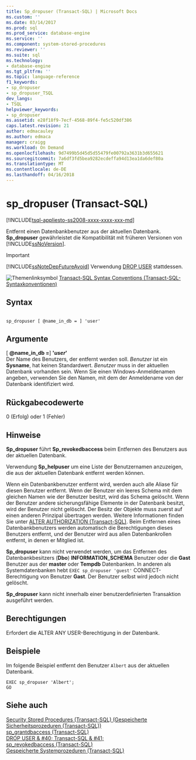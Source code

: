 ```yaml
---
title: Sp_dropuser (Transact-SQL) | Microsoft Docs
ms.custom: ''
ms.date: 03/14/2017
ms.prod: sql
ms.prod_service: database-engine
ms.service: ''
ms.component: system-stored-procedures
ms.reviewer: ''
ms.suite: sql
ms.technology:
- database-engine
ms.tgt_pltfrm: ''
ms.topic: language-reference
f1_keywords:
- sp_dropuser
- sp_dropuser_TSQL
dev_langs:
- TSQL
helpviewer_keywords:
- sp_dropuser
ms.assetid: e28f18f9-7ecf-4568-89f4-fe5c520df386
caps.latest.revision: 21
author: edmacauley
ms.author: edmaca
manager: craigg
ms.workload: On Demand
ms.openlocfilehash: 9d7499b5d45d5d55479fe00792a3631b3d655621
ms.sourcegitcommit: 7a6df3fd5bea9282ecdeffa94d13ea1da6def80a
ms.translationtype: MT
ms.contentlocale: de-DE
ms.lasthandoff: 04/16/2018
---
```

# <a name="spdropuser-transact-sql"></a>sp_dropuser (Transact-SQL)
[!INCLUDE[tsql-appliesto-ss2008-xxxx-xxxx-xxx-md](../../includes/tsql-appliesto-ss2008-xxxx-xxxx-xxx-md.md)]

  Entfernt einen Datenbankbenutzer aus der aktuellen Datenbank. **Sp_dropuser** gewährleistet die Kompatibilität mit früheren Versionen von [!INCLUDE[ssNoVersion](../../includes/ssnoversion-md.md)].  
  
> [!IMPORTANT]  
>  [!INCLUDE[ssNoteDepFutureAvoid](../../includes/ssnotedepfutureavoid-md.md)] Verwendung [DROP USER](../../t-sql/statements/drop-user-transact-sql.md) stattdessen.  
  
 ![Themenlinksymbol](../../database-engine/configure-windows/media/topic-link.gif "Topic link icon") [Transact-SQL Syntax Conventions (Transact-SQL-Syntaxkonventionen)](../../t-sql/language-elements/transact-sql-syntax-conventions-transact-sql.md)  
  
## <a name="syntax"></a>Syntax  
  
```  
  
sp_dropuser [ @name_in_db = ] 'user'  
```  
  
## <a name="arguments"></a>Argumente  
 [ **@name_in_db =**] **'***user***'**  
 Der Name des Benutzers, der entfernt werden soll. *Benutzer* ist ein **Sysname**, hat keinen Standardwert. *Benutzer* muss in der aktuellen Datenbank vorhanden sein. Wenn Sie einen Windows-Anmeldenamen angeben, verwenden Sie den Namen, mit dem der Anmeldename von der Datenbank identifiziert wird.  
  
## <a name="return-code-values"></a>Rückgabecodewerte  
 0 (Erfolg) oder 1 (Fehler)  
  
## <a name="remarks"></a>Hinweise  
 **Sp_dropuser** führt **Sp_revokedbaccess** beim Entfernen des Benutzers aus der aktuellen Datenbank.  
  
 Verwendung **Sp_helpuser** um eine Liste der Benutzernamen anzuzeigen, die aus der aktuellen Datenbank entfernt werden können.  
  
 Wenn ein Datenbankbenutzer entfernt wird, werden auch alle Aliase für diesen Benutzer entfernt. Wenn der Benutzer ein leeres Schema mit dem gleichen Namen wie der Benutzer besitzt, wird das Schema gelöscht. Wenn der Benutzer andere sicherungsfähige Elemente in der Datenbank besitzt, wird der Benutzer nicht gelöscht. Der Besitz der Objekte muss zuerst auf einen anderen Prinzipal übertragen werden. Weitere Informationen finden Sie unter [ALTER AUTHORIZATION &#40;Transact-SQL&#41;](../../t-sql/statements/alter-authorization-transact-sql.md). Beim Entfernen eines Datenbankbenutzers werden automatisch die Berechtigungen dieses Benutzers entfernt, und der Benutzer wird aus allen Datenbankrollen entfernt, in denen er Mitglied ist.  
  
 **Sp_dropuser** kann nicht verwendet werden, um das Entfernen des Datenbankbesitzers (**Dbo**) **INFORMATION_SCHEMA** Benutzer oder die **Gast** Benutzer aus der **master**  oder **Tempdb** Datenbanken. In anderen als Systemdatenbanken hebt `EXEC sp_dropuser 'guest'` CONNECT-Berechtigung von Benutzer **Gast**. Der Benutzer selbst wird jedoch nicht gelöscht.  
  
 **Sp_dropuser** kann nicht innerhalb einer benutzerdefinierten Transaktion ausgeführt werden.  
  
## <a name="permissions"></a>Berechtigungen  
 Erfordert die ALTER ANY USER-Berechtigung in der Datenbank.  
  
## <a name="examples"></a>Beispiele  
 Im folgende Beispiel entfernt den Benutzer `Albert` aus der aktuellen Datenbank.  
  
```  
EXEC sp_dropuser 'Albert';  
GO  
```  
  
## <a name="see-also"></a>Siehe auch  
 [Security Stored Procedures &#40;Transact-SQL&#41; (Gespeicherte Sicherheitsprozeduren (Transact-SQL))](../../relational-databases/system-stored-procedures/security-stored-procedures-transact-sql.md)   
 [sp_grantdbaccess &#40;Transact-SQL&#41;](../../relational-databases/system-stored-procedures/sp-grantdbaccess-transact-sql.md)   
 [DROP USER & #40; Transact-SQL & #41;](../../t-sql/statements/drop-user-transact-sql.md)   
 [sp_revokedbaccess &#40;Transact-SQL&#41;](../../relational-databases/system-stored-procedures/sp-revokedbaccess-transact-sql.md)   
 [Gespeicherte Systemprozeduren &#40;Transact-SQL&#41;](../../relational-databases/system-stored-procedures/system-stored-procedures-transact-sql.md)  
  
  
